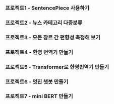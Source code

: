 ### 프로젝트1 - SentencePiece 사용하기
### 프로젝트2 - 뉴스 카테고리 다중분류
### 프로젝트3 - 모든 장르 간 편향성 측정해 보기
### 프로젝트4 - 한영 번역기 만들기
### 프로젝트5 - Transformer로 한영번역기 만들기
### 프로젝트6 - 멋진 챗봇 만들기
### 프로젝트7 - mini BERT 만들기
